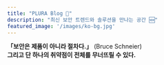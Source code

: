 ```yaml
---
title: "PLURA Blog 🚨"
description: "최신 보안 트렌드와 솔루션을 만나는 공간 🆕"
featured_image: '/images/ko-bg.jpg'
---
```


**「보안은 제품이 아니라 절차다.」** (Bruce Schneier)    
**그리고 단 하나의 취약점이 전체를 무너뜨릴 수 있다.**  
